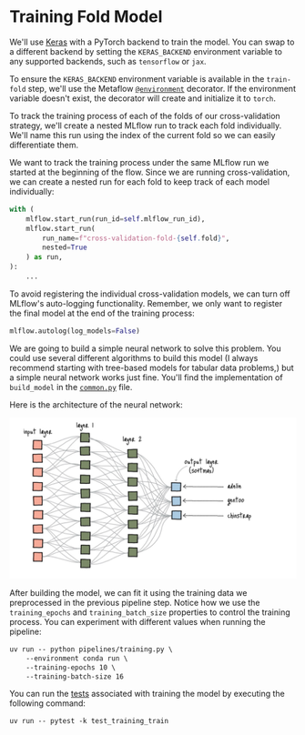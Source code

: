 # Training Fold Model

We'll use [Keras](https://keras.io/) with a PyTorch backend to train the model. You can swap to a different backend by setting the `KERAS_BACKEND` environment variable to any supported backends, such as `tensorflow` or `jax`.

To ensure the `KERAS_BACKEND` environment variable is available in the `train-fold` step, we'll use the Metaflow [`@environment`](.guide/introduction-to-metaflow/environment.md) decorator. If the environment variable doesn't exist, the decorator will create and initialize it to `torch`.

To track the training process of each of the folds of our cross-validation strategy, we'll create a nested MLflow run to track each fold individually. We'll name this run using the index of the current fold so we can easily differentiate them.

We want to track the training process under the same MLflow run we started at the beginning of the flow. Since we are running cross-validation, we can create a nested run for each fold to keep track of each model individually:

```python
with (
    mlflow.start_run(run_id=self.mlflow_run_id),
    mlflow.start_run(
        run_name=f"cross-validation-fold-{self.fold}", 
        nested=True
    ) as run,
):
    ...
```

To avoid registering the individual cross-validation models, we can turn off MLflow's auto-logging functionality. Remember, we only want to register the final model at the end of the training process:

```python
mlflow.autolog(log_models=False)
```

We are going to build a simple neural network to solve this problem. You could use several different algorithms to build this model (I always recommend starting with tree-based models for tabular data problems,) but a simple neural network works just fine. You'll find the implementation of `build_model` in the [`common.py`](pipelines/common.py) file.

Here is the architecture of the neural network:

![Network architecture](.guide/training-pipeline/images/network.png)

After building the model, we can fit it using the training data we preprocessed in the previous pipeline step. Notice how we use the `training_epochs` and `training_batch_size` properties to control the training process. You can experiment with different values when running the pipeline:

```shell
uv run -- python pipelines/training.py \
    --environment conda run \
    --training-epochs 10 \
    --training-batch-size 16
```

You can run the [tests](tests/test_training_train.py) associated with training the model by executing the following command:

```shell
uv run -- pytest -k test_training_train
```



